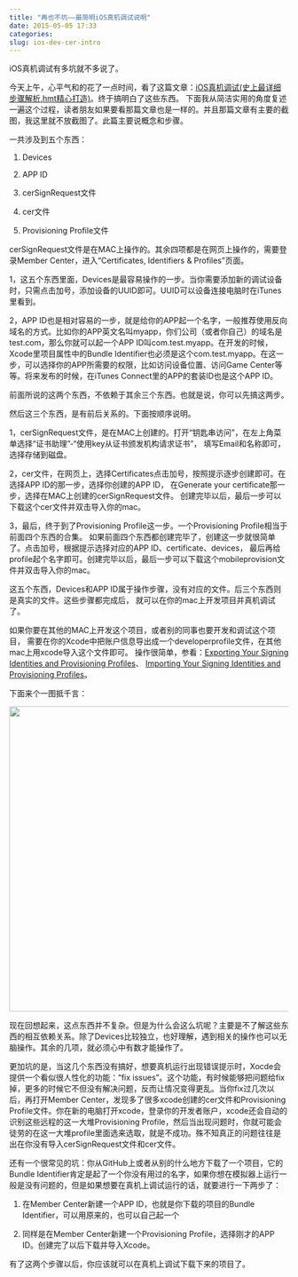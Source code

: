 ```yaml
---
title: "再也不坑——最简明iOS真机调试说明"
date: 2015-05-05 17:33
categories:
slug: ios-dev-cer-intro
---
```


iOS真机调试有多坑就不多说了。

今天上午，心平气和的花了一点时间，看了这篇文章：[iOS真机调试(史上最详细步骤解析,hmt精心打造)](http://www.it165.net/pro/html/201406/16185.html)。终于搞明白了这些东西。
下面我从简洁实用的角度复述一遍这个过程，读者朋友如果要看那篇文章也是一样的。并且那篇文章有主要的截图，我这里就不放截图了。此篇主要说概念和步骤。

一共涉及到五个东西：

1. Devices

2. APP ID

3. cerSignRequest文件

4. cer文件

5. Provisioning Profile文件


cerSignRequest文件是在MAC上操作的。其余四项都是在网页上操作的，需要登录Member Center，进入“Certificates, Identifiers & Profiles”页面。

1，这五个东西里面，Devices是最容易操作的一步。当你需要添加新的调试设备时，只需点击加号，添加设备的UUID即可。UUID可以设备连接电脑时在iTunes里看到。

2，APP ID也是相对容易的一步，就是给你的APP起一个名字，一般推荐使用反向域名的方式。比如你的APP英文名叫myapp，你们公司（或者你自己）的域名是test.com，那么你就可以起一个APP ID叫com.test.myapp。在开发的时候，Xcode里项目属性中的Bundle Identifier也必须是这个com.test.myapp。在这一步，可以选择你的APP所需要的权限，比如访问设备位置、访问Game Center等等。将来发布的时候，在iTunes Connect里的APP的套装ID也是这个APP ID。

前面所说的这两个东西，不依赖于其余三个东西。也就是说，你可以先搞这两步。

然后这三个东西，是有前后关系的。下面按顺序说明。

1，cerSignRequest文件，是在MAC上创建的。打开“钥匙串访问”，在左上角菜单选择“证书助理”-“使用key从证书颁发机构请求证书”，
填写Email和名称即可，选择存储到磁盘。

2，cer文件，在网页上，选择Certificates点击加号，按照提示逐步创建即可。在选择APP ID的那一步，选择你创建的APP ID，
在Generate your certificate那一步，选择在MAC上创建的cerSignRequest文件。
创建完毕以后，最后一步可以下载这个cer文件并双击导入你的mac。

3，最后，终于到了Provisioning Profile这一步。一个Provisioning Profile相当于前面四个东西的合集。
如果前面四个东西都创建完毕了，创建这一步就很简单了。点击加号，根据提示选择对应的APP ID、certificate、devices，
最后再给profile起个名字即可。创建完毕以后，最后一步可以下载这个mobileprovision文件并双击导入你的mac。

这五个东西，Devices和APP ID属于操作步骤，没有对应的文件。后三个东西则是真实的文件。这些步骤都完成后，
就可以在你的mac上开发项目并真机调试了。

如果你要在其他的MAC上开发这个项目，或者别的同事也要开发和调试这个项目，
需要在你的Xcode中把账户信息导出成一个developerprofile文件，在其他mac上用xcode导入这个文件即可。
操作很简单，参看：[Exporting Your Signing Identities and Provisioning Profiles](https://developer.apple.com/library/mac/recipes/xcode_help-accounts_preferences/articles/export_signing_assets.html)、
[Importing Your Signing Identities and Provisioning Profiles](https://developer.apple.com/library/mac/recipes/xcode_help-accounts_preferences/articles/import_signing_assets.html#//apple_ref/doc/uid/TP40013306-CH9-SW1)。

下面来个一图抵千言：

<img height="550px" width="800px" src="../images/ios-dev-cer-intro.png" />

现在回想起来，这点东西并不复杂。但是为什么会这么坑呢？主要是不了解这些东西的相互依赖关系。除了Devices比较独立，也好理解，遇到相关的操作也可以无脑操作。其余的几项，就必须心中有数才能操作了。

更加坑的是，当这几个东西没有搞好，想要真机运行出现错误提示时，Xocde会提供一个看似很人性化的功能：“fix issues”。这个功能，有时候能够把问题给fix掉，更多的时候它不但没有解决问题，反而让情况变得更乱。当你fix过几次以后，再打开Member Center，发现多了很多xcode创建的cer文件和Provisioning Profile文件。你在新的电脑打开xcode，登录你的开发者账户，xcode还会自动的识别这些远程的这一大堆Provisioning Profile，然后当出现问题时，你就可能会徒劳的在这一大堆profile里面选来选取，就是不成功。殊不知真正的问题往往是出在你没有导入cerSignRequest文件和cer文件。

还有一个很常见的坑：你从GitHub上或者从别的什么地方下载了一个项目，它的Bundle Identifier肯定是起了一个你没有用过的名字，如果你想在模拟器上运行一般是没有问题的，但是如果想要在真机上调试运行的话，就要进行一下两步了：

1. 在Member Center新建一个APP ID，也就是你下载的项目的Bundle Identifier，可以用原来的，也可以自己起一个

2. 同样是在Member Center新建一个Provisioning Profile，选择刚才的APP ID。创建完了以后下载并导入Xcode。

有了这两个步骤以后，你应该就可以在真机上调试下载下来的项目了。


